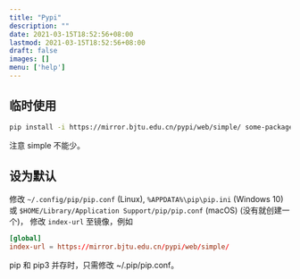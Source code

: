 ```yaml
---
title: "Pypi"
description: ""
date: 2021-03-15T18:52:56+08:00
lastmod: 2021-03-15T18:52:56+08:00
draft: false
images: []
menu: ['help']
---
```


## 临时使用

```bash
pip install -i https://mirror.bjtu.edu.cn/pypi/web/simple/ some-package
```

注意 simple 不能少。

## 设为默认

修改 `~/.config/pip/pip.conf` (Linux), `%APPDATA%\pip\pip.ini` (Windows 10) 或 `$HOME/Library/Application Support/pip/pip.conf` (macOS) (没有就创建一个)， 修改 `index-url` 至镜像，例如

```conf
[global]
index-url = https://mirror.bjtu.edu.cn/pypi/web/simple/
```

pip 和 pip3 并存时，只需修改 ~/.pip/pip.conf。
